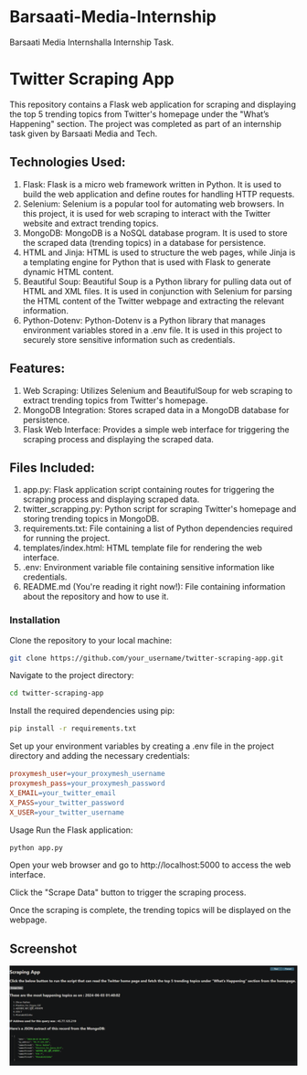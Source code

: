 # Barsaati-Media-Internship
Barsaati Media Internshalla Internship Task.

# Twitter Scraping App
This repository contains a Flask web application for scraping and displaying the top 5 trending topics from Twitter's homepage under the "What’s Happening" section.
The project was completed as part of an internship task given by Barsaati Media and Tech.

## Technologies Used:
1. Flask: Flask is a micro web framework written in Python. It is used to build the web application and define routes for handling HTTP requests.
2. Selenium: Selenium is a popular tool for automating web browsers. In this project, it is used for web scraping to interact with the Twitter website and extract trending topics.
3. MongoDB: MongoDB is a NoSQL database program. It is used to store the scraped data (trending topics) in a database for persistence.
4. HTML and Jinja: HTML is used to structure the web pages, while Jinja is a templating engine for Python that is used with Flask to generate dynamic HTML content.
5. Beautiful Soup: Beautiful Soup is a Python library for pulling data out of HTML and XML files. It is used in conjunction with Selenium for parsing the HTML content of the Twitter webpage and extracting the relevant information.
6. Python-Dotenv: Python-Dotenv is a Python library that manages environment variables stored in a .env file. It is used in this project to securely store sensitive information such as credentials.

## Features:
1. Web Scraping: Utilizes Selenium and BeautifulSoup for web scraping to extract trending topics from Twitter's homepage.
2. MongoDB Integration: Stores scraped data in a MongoDB database for persistence.
3. Flask Web Interface: Provides a simple web interface for triggering the scraping process and displaying the scraped data.

## Files Included: 
1. app.py: Flask application script containing routes for triggering the scraping process and displaying scraped data.
2. twitter_scrapping.py: Python script for scraping Twitter's homepage and storing trending topics in MongoDB.
3. requirements.txt: File containing a list of Python dependencies required for running the project.
4. templates/index.html: HTML template file for rendering the web interface.
5. .env: Environment variable file containing sensitive information like credentials.
6. README.md (You're reading it right now!): File containing information about the repository and how to use it.

### Installation
Clone the repository to your local machine:

```bash
git clone https://github.com/your_username/twitter-scraping-app.git
```
Navigate to the project directory:

```bash
cd twitter-scraping-app
```
Install the required dependencies using pip:

```bash
pip install -r requirements.txt
```
Set up your environment variables by creating a .env file in the project directory and adding the necessary credentials:

```makefile
proxymesh_user=your_proxymesh_username
proxymesh_pass=your_proxymesh_password
X_EMAIL=your_twitter_email
X_PASS=your_twitter_password
X_USER=your_twitter_username
```
Usage
Run the Flask application:

```bash
python app.py
```
Open your web browser and go to http://localhost:5000 to access the web interface.

Click the "Scrape Data" button to trigger the scraping process.

Once the scraping is complete, the trending topics will be displayed on the webpage.

## Screenshot
![Project picture](screenshots/image.png)
